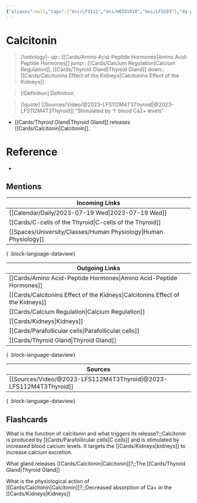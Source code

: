 ```yaml
---
{"aliases":null,"tags":["Uni/LFS112","Uni/HBIO1010","Uni/LFS203"],"dg-publish":true,"up":["[[Cards/Amino Acid-Peptide Hormones.md]]"],"jump":["[[Cards/Thyroid Gland.md]]","[[Cards/Calcium Regulation.md]]"],"down":["[[Cards/Calcitonins Effect of the Kidneys.md]]"],"permalink":"/cards/calcitonin/","dgPassFrontmatter":true}
---
```


# Calcitonin

> [!ontology]-
> up:: [[Cards/Amino Acid-Peptide Hormones\|Amino Acid-Peptide Hormones]]
> jump:: [[Cards/Calcium Regulation\|Calcium Regulation]], [[Cards/Thyroid Gland\|Thyroid Gland]]
> down:: [[Cards/Calcitonins Effect of the Kidneys\|Calcitonins Effect of the Kidneys]]

> [!Definition] Definition

> [!quote] [[Sources/Video/@2023-LFS112M4T3Thyroid\|@2023-LFS112M4T3Thyroid]]
> "Stimulated by ↑ blood Ca2+ levels"

- [[Cards/Thyroid Gland\|Thyroid Gland]] releases [[Cards/Calcitonin\|Calcitonin]].

# Reference

- 

## Mentions

| Incoming Links                                                      |
| ------------------------------------------------------------------- |
| [[Calendar/Daily/2023-07-19 Wed\|2023-07-19 Wed]]                |
| [[Cards/C-cells of the Thyroid\|C-cells of the Thyroid]]         |
| [[Spaces/University/Classes/Human Physiology\|Human Physiology]] |

{ .block-language-dataview}

| Outgoing Links                                                                    |
| --------------------------------------------------------------------------------- |
| [[Cards/Amino Acid-Peptide Hormones\|Amino Acid-Peptide Hormones]]             |
| [[Cards/Calcitonins Effect of the Kidneys\|Calcitonins Effect of the Kidneys]] |
| [[Cards/Calcium Regulation\|Calcium Regulation]]                               |
| [[Cards/Kidneys\|Kidneys]]                                                     |
| [[Cards/Parafollicular cells\|Parafollicular cells]]                           |
| [[Cards/Thyroid Gland\|Thyroid Gland]]                                         |

{ .block-language-dataview}

| Sources                                                               |
| --------------------------------------------------------------------- |
| [[Sources/Video/@2023-LFS112M4T3Thyroid\|@2023-LFS112M4T3Thyroid]] |

{ .block-language-dataview}

## Flashcards

What is the function of calcitonin and what triggers its release?;;Calcitonin is produced by [[Cards/Parafollicular cells\|C cells]] and is stimulated by increased blood calcium levels. It targets the [[Cards/Kidneys\|kidneys]] to increase calcium excretion.
<!--SR:!2024-09-05,3,250-->

What gland releases [[Cards/Calcitonin\|Calcitonin]]?;;The [[Cards/Thyroid Gland\|Thyroid Gland]]
<!--SR:!2024-09-05,3,250-->

What is the physiological action of [[Cards/Calcitonin\|Calcitonin]]?;;Decreased absorption of Ca+ in the [[Cards/Kidneys\|Kidneys]]
